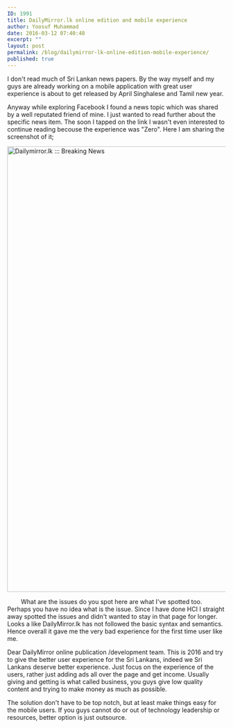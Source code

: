 ```yaml
---
ID: 1991
title: DailyMirror.lk online edition and mobile experience
author: Yoosuf Muhammad
date: 2016-03-12 07:40:48
excerpt: ""
layout: post
permalink: /blog/dailymirror-lk-online-edition-mobile-experience/
published: true
---
```

I don't read much of Sri Lankan news papers. By the way myself and my guys are already working on a mobile application with great user experience is about to get released by April Singhalese and Tamil new year.

Anyway while exploring Facebook I found a news topic which was shared by a well reputated friend of mine. I just wanted to read further about the specific news item. The soon I tapped on the link I wasn't even interested to continue reading becouse the experience was "Zero". Here I am sharing the screenshot of it;

<img width="577" height="1024" alt="Dailymirror.lk ::: Breaking News" src="http://yoosuf.me/wp-content/uploads/2016/03/IMG_6422-min-3-577x1024.png" title="" class="size-large wp-image-1998">

&nbsp;<a href="http://yoosuf.me/wp-content/uploads/2016/03/img_6476.jpg"><img src="http://yoosuf.me/wp-content/uploads/2016/03/img_6476.jpg" alt=""></a>&nbsp;&nbsp;
<a href="http://yoosuf.me/wp-content/uploads/2016/03/img_6474.jpg"><img src="http://yoosuf.me/wp-content/uploads/2016/03/img_6474.jpg" alt=""></a>&nbsp;&nbsp;<a href="http://yoosuf.me/wp-content/uploads/2016/03/img_6475.jpg"><img src="http://yoosuf.me/wp-content/uploads/2016/03/img_6475.jpg" alt=""></a>&nbsp;
What are the issues do you spot here are what I've spotted too. Perhaps you have no idea what is the issue. Since I have done HCI I straight away spotted the issues and didn't wanted to stay in that page for longer. Looks a like DailyMirror.lk has not followed the basic syntax and semantics. Hence overall it gave me the very bad experience for the first time user like me.

Dear DailyMirror online publication /development team. This is 2016 and try to give the better user experience for the Sri Lankans, indeed we Sri Lankans deserve better experience. Just focus on the experience of the users, rather just adding ads all over the page and get income. Usually giving and getting is what called business, you guys give low quality content and trying to make money as much as possible.&nbsp;

The solution don't have to be top notch, but at least make things easy for the mobile users. If you guys cannot do or out of technology leadership or resources, better option is just outsource.